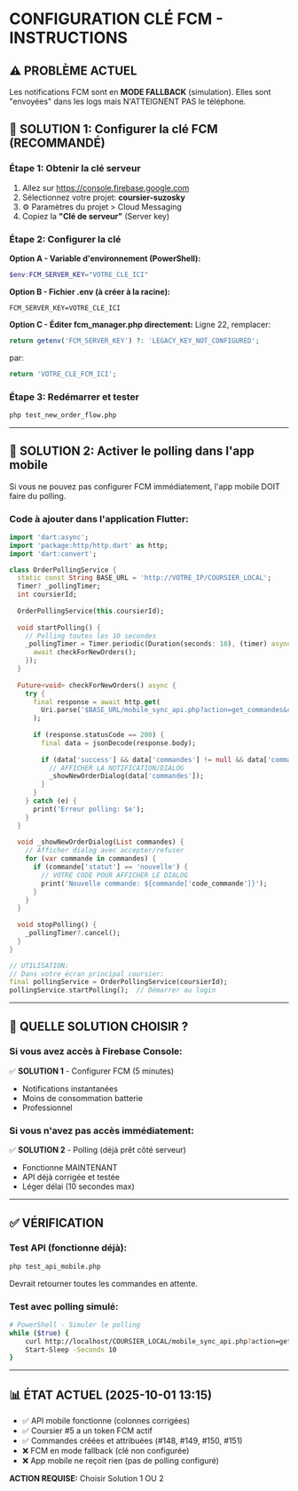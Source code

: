 # CONFIGURATION CLÉ FCM - INSTRUCTIONS

## ⚠️ PROBLÈME ACTUEL
Les notifications FCM sont en **MODE FALLBACK** (simulation).
Elles sont "envoyées" dans les logs mais N'ATTEIGNENT PAS le téléphone.

## 🔑 SOLUTION 1: Configurer la clé FCM (RECOMMANDÉ)

### Étape 1: Obtenir la clé serveur
1. Allez sur https://console.firebase.google.com
2. Sélectionnez votre projet: **coursier-suzosky**
3. ⚙️ Paramètres du projet > Cloud Messaging
4. Copiez la **"Clé de serveur"** (Server key)

### Étape 2: Configurer la clé

**Option A - Variable d'environnement (PowerShell):**
```powershell
$env:FCM_SERVER_KEY="VOTRE_CLE_ICI"
```

**Option B - Fichier .env (à créer à la racine):**
```
FCM_SERVER_KEY=VOTRE_CLE_ICI
```

**Option C - Éditer fcm_manager.php directement:**
Ligne 22, remplacer:
```php
return getenv('FCM_SERVER_KEY') ?: 'LEGACY_KEY_NOT_CONFIGURED';
```
par:
```php
return 'VOTRE_CLE_FCM_ICI';
```

### Étape 3: Redémarrer et tester
```bash
php test_new_order_flow.php
```

---

## 📱 SOLUTION 2: Activer le polling dans l'app mobile

Si vous ne pouvez pas configurer FCM immédiatement, l'app mobile DOIT faire du polling.

### Code à ajouter dans l'application Flutter:

```dart
import 'dart:async';
import 'package:http/http.dart' as http;
import 'dart:convert';

class OrderPollingService {
  static const String BASE_URL = 'http://VOTRE_IP/COURSIER_LOCAL';
  Timer? _pollingTimer;
  int coursierId;
  
  OrderPollingService(this.coursierId);
  
  void startPolling() {
    // Polling toutes les 10 secondes
    _pollingTimer = Timer.periodic(Duration(seconds: 10), (timer) async {
      await checkForNewOrders();
    });
  }
  
  Future<void> checkForNewOrders() async {
    try {
      final response = await http.get(
        Uri.parse('$BASE_URL/mobile_sync_api.php?action=get_commandes&coursier_id=$coursierId')
      );
      
      if (response.statusCode == 200) {
        final data = jsonDecode(response.body);
        
        if (data['success'] && data['commandes'] != null && data['commandes'].isNotEmpty) {
          // AFFICHER LA NOTIFICATION/DIALOG
          _showNewOrderDialog(data['commandes']);
        }
      }
    } catch (e) {
      print('Erreur polling: $e');
    }
  }
  
  void _showNewOrderDialog(List commandes) {
    // Afficher dialog avec accepter/refuser
    for (var commande in commandes) {
      if (commande['statut'] == 'nouvelle') {
        // VOTRE CODE POUR AFFICHER LE DIALOG
        print('Nouvelle commande: ${commande['code_commande']}');
      }
    }
  }
  
  void stopPolling() {
    _pollingTimer?.cancel();
  }
}

// UTILISATION:
// Dans votre écran principal coursier:
final pollingService = OrderPollingService(coursierId);
pollingService.startPolling();  // Démarrer au login
```

---

## 🎯 QUELLE SOLUTION CHOISIR ?

### Si vous avez accès à Firebase Console:
✅ **SOLUTION 1** - Configurer FCM (5 minutes)
- Notifications instantanées
- Moins de consommation batterie
- Professionnel

### Si vous n'avez pas accès immédiatement:
✅ **SOLUTION 2** - Polling (déjà prêt côté serveur)
- Fonctionne MAINTENANT
- API déjà corrigée et testée
- Léger délai (10 secondes max)

---

## ✅ VÉRIFICATION

### Test API (fonctionne déjà):
```bash
php test_api_mobile.php
```
Devrait retourner toutes les commandes en attente.

### Test avec polling simulé:
```bash
# PowerShell - Simuler le polling
while ($true) { 
    curl http://localhost/COURSIER_LOCAL/mobile_sync_api.php?action=get_commandes&coursier_id=5 
    Start-Sleep -Seconds 10 
}
```

---

## 📊 ÉTAT ACTUEL (2025-10-01 13:15)

- ✅ API mobile fonctionne (colonnes corrigées)
- ✅ Coursier #5 a un token FCM actif
- ✅ Commandes créées et attribuées (#148, #149, #150, #151)
- ❌ FCM en mode fallback (clé non configurée)
- ❌ App mobile ne reçoit rien (pas de polling configuré)

**ACTION REQUISE:** Choisir Solution 1 OU 2
